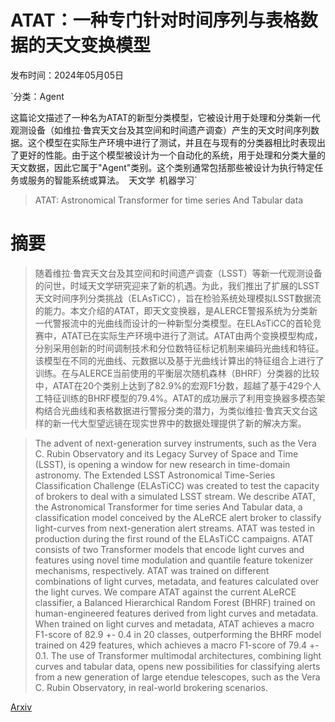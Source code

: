 # ATAT：一种专门针对时间序列与表格数据的天文变换模型

发布时间：2024年05月05日

`分类：Agent

这篇论文描述了一种名为ATAT的新型分类模型，它被设计用于处理和分类新一代观测设备（如维拉·鲁宾天文台及其空间和时间遗产调查）产生的天文时间序列数据。这个模型在实际生产环境中进行了测试，并且在与现有的分类器相比时表现出了更好的性能。由于这个模型被设计为一个自动化的系统，用于处理和分类大量的天文数据，因此它属于"Agent"类别。这个类别通常包括那些被设计为执行特定任务或服务的智能系统或算法。` `天文学` `机器学习`

> ATAT: Astronomical Transformer for time series And Tabular data

# 摘要

> 随着维拉·鲁宾天文台及其空间和时间遗产调查（LSST）等新一代观测设备的问世，时域天文学研究迎来了新的机遇。为此，我们推出了扩展的LSST天文时间序列分类挑战（ELAsTiCC），旨在检验系统处理模拟LSST数据流的能力。本文介绍的ATAT，即天文变换器，是ALERCE警报系统为分类新一代警报流中的光曲线而设计的一种新型分类模型。在ELAsTiCC的首轮竞赛中，ATAT已在实际生产环境中进行了测试。ATAT由两个变换模型构成，分别采用创新的时间调制技术和分位数特征标记机制来编码光曲线和特征。该模型在不同的光曲线、元数据以及基于光曲线计算出的特征组合上进行了训练。在与ALERCE当前使用的平衡层次随机森林（BHRF）分类器的比较中，ATAT在20个类别上达到了82.9%的宏观F1分数，超越了基于429个人工特征训练的BHRF模型的79.4%。ATAT的成功展示了利用变换器多模态架构结合光曲线和表格数据进行警报分类的潜力，为类似维拉·鲁宾天文台这样的新一代大型望远镜在现实世界中的数据处理提供了新的解决方案。

> The advent of next-generation survey instruments, such as the Vera C. Rubin Observatory and its Legacy Survey of Space and Time (LSST), is opening a window for new research in time-domain astronomy. The Extended LSST Astronomical Time-Series Classification Challenge (ELAsTiCC) was created to test the capacity of brokers to deal with a simulated LSST stream. We describe ATAT, the Astronomical Transformer for time series And Tabular data, a classification model conceived by the ALeRCE alert broker to classify light-curves from next-generation alert streams. ATAT was tested in production during the first round of the ELAsTiCC campaigns. ATAT consists of two Transformer models that encode light curves and features using novel time modulation and quantile feature tokenizer mechanisms, respectively. ATAT was trained on different combinations of light curves, metadata, and features calculated over the light curves. We compare ATAT against the current ALeRCE classifier, a Balanced Hierarchical Random Forest (BHRF) trained on human-engineered features derived from light curves and metadata. When trained on light curves and metadata, ATAT achieves a macro F1-score of 82.9 +- 0.4 in 20 classes, outperforming the BHRF model trained on 429 features, which achieves a macro F1-score of 79.4 +- 0.1. The use of Transformer multimodal architectures, combining light curves and tabular data, opens new possibilities for classifying alerts from a new generation of large etendue telescopes, such as the Vera C. Rubin Observatory, in real-world brokering scenarios.

[Arxiv](https://arxiv.org/abs/2405.03078)